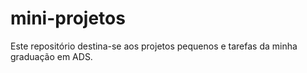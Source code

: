 # mini-projetos
Este repositório destina-se aos projetos pequenos e tarefas da minha graduação em ADS.
